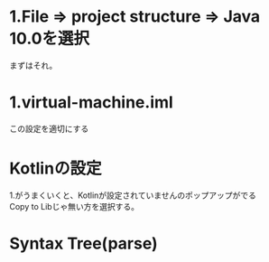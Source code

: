 # 1.File => project structure => Java 10.0を選択
まずはそれ。

# 1.virtual-machine.iml
この設定を適切にする

# Kotlinの設定
1.がうまくいくと、Kotlinが設定されていませんのポップアップがでる  
Copy to Libじゃ無い方を選択する。

# Syntax Tree(parse)